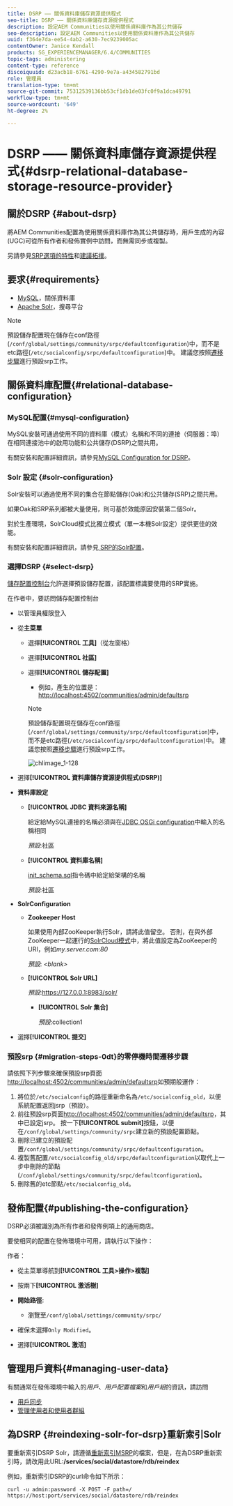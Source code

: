 ```yaml
---
title: DSRP —— 關係資料庫儲存資源提供程式
seo-title: DSRP —— 關係資料庫儲存資源提供程式
description: 設定AEM Communities以使用關係資料庫作為其公共儲存
seo-description: 設定AEM Communities以使用關係資料庫作為其公共儲存
uuid: f364e7da-ee54-4ab2-a630-7ec9239005ac
contentOwner: Janice Kendall
products: SG_EXPERIENCEMANAGER/6.4/COMMUNITIES
topic-tags: administering
content-type: reference
discoiquuid: d23acb18-6761-4290-9e7a-a434582791bd
role: 管理員
translation-type: tm+mt
source-git-commit: 75312539136bb53cf1db1de03fc0f9a1dca49791
workflow-type: tm+mt
source-wordcount: '649'
ht-degree: 2%

---
```



# DSRP —— 關係資料庫儲存資源提供程式{#dsrp-relational-database-storage-resource-provider}

## 關於DSRP {#about-dsrp}

將AEM Communities配置為使用關係資料庫作為其公共儲存時，用戶生成的內容(UGC)可從所有作者和發佈實例中訪問，而無需同步或複製。

另請參見[SRP選項的特性](working-with-srp.md#characteristics-of-srp-options)和[建議拓撲](topologies.md)。

## 要求{#requirements}

* [MySQL](#mysql-configuration)，關係資料庫
* [Apache Solr](#solr-configuration)，搜尋平台

>[!NOTE]
>
>預設儲存配置現在儲存在conf路徑(`/conf/global/settings/community/srpc/defaultconfiguration`)中，而不是etc路徑(`/etc/socialconfig/srpc/defaultconfiguration`)中。 建議您按照[遷移步驟](#migration-steps-0dt)進行預設srp工作。


## 關係資料庫配置{#relational-database-configuration}

### MySQL配置{#mysql-configuration}

MySQL安裝可通過使用不同的資料庫（模式）名稱和不同的連接（伺服器：埠）在相同連接池中的啟用功能和公共儲存(DSRP)之間共用。

有關安裝和配置詳細資訊，請參見[MySQL Configuration for DSRP](dsrp-mysql.md)。

### Solr 設定 {#solr-configuration}

Solr安裝可以通過使用不同的集合在節點儲存(Oak)和公共儲存(SRP)之間共用。

如果Oak和SRP系列都被大量使用，則可基於效能原因安裝第二個Solr。

對於生產環境，SolrCloud模式比獨立模式（單一本機Solr設定）提供更佳的效能。

有關安裝和配置詳細資訊，請參見[ SRP的Solr配置](solr.md)。

### 選擇DSRP {#select-dsrp}

[儲存配置控制台](srp-config.md)允許選擇預設儲存配置，該配置標識要使用的SRP實施。

在作者中，要訪問儲存配置控制台

* 以管理員權限登入
* 從&#x200B;**主菜單**

   * 選擇&#x200B;**[!UICONTROL 工具]**（從左窗格）
   * 選擇&#x200B;**[!UICONTROL 社區]**
   * 選擇&#x200B;**[!UICONTROL 儲存配置]**

      * 例如，產生的位置是：[http://localhost:4502/communities/admin/defaultsrp](http://localhost:4502/communities/admin/defaultsrp)
      >[!NOTE]
      >
      >預設儲存配置現在儲存在conf路徑(`/conf/global/settings/community/srpc/defaultconfiguration`)中，而不是etc路徑(`/etc/socialconfig/srpc/defaultconfiguration`)中。 建議您按照[遷移步驟](#migration-steps-0dt)進行預設srp工作。

      ![chlimage_1-128](assets/chlimage_1-128.png)

* 選擇&#x200B;**[!UICONTROL 資料庫儲存資源提供程式(DSRP)]**
* **資料庫設定**

   * **[!UICONTROL JDBC 資料來源名稱]**

      給定給MySQL連接的名稱必須與在[JDBC OSGi configuration](dsrp-mysql.md#configurejdbcconnections)中輸入的名稱相同

      *預設*:社區

   * **[!UICONTROL 資料庫名稱]**

      [init_schema.sql](dsrp-mysql.md#obtain-the-sql-script)指令碼中給定給架構的名稱

      *預設*:社區

* **SolrConfiguration**

   * **[](https://cwiki.apache.org/confluence/display/solr/Using+ZooKeeper+to+Manage+Configuration+Files)Zookeeper Host**

      如果使用內部ZooKeeper執行Solr，請將此值留空。 否則，在與外部ZooKeeper一起運行的[SolrCloud模式](solr.md#solrcloud-mode)中，將此值設定為ZooKeeper的URI，例如&#x200B;*my.server.com:80*

      *預設*:  *&lt;blank>*

   * **[!UICONTROL Solr URL]**

      *預設*:https://127.0.0.1:8983/solr/

      * **[!UICONTROL Solr 集合]**

         *預設*:collection1

* 選擇&#x200B;**[!UICONTROL 提交]**

### 預設srp {#migration-steps-0dt}的零停機時間遷移步驟

請依照下列步驟來確保預設srp頁面[http://localhost:4502/communities/admin/defaultsrp](http://localhost:4502/communities/admin/defaultsrp)如預期般運作：

1. 將位於`/etc/socialconfig`的路徑重新命名為`/etc/socialconfig_old`，以便系統配置返回jsrp（預設）。
1. 前往預設srp頁面[http://localhost:4502/communities/admin/defaultsrp](http://localhost:4502/communities/admin/defaultsrp)，其中已設定jsrp。 按一下&#x200B;**[!UICONTROL submit]**&#x200B;按鈕，以便在`/conf/global/settings/community/srpc`建立新的預設配置節點。
1. 刪除已建立的預設配置`/conf/global/settings/community/srpc/defaultconfiguration`。
1. 複製舊配置`/etc/socialconfig_old/srpc/defaultconfiguration`以取代上一步中刪除的節點(`/conf/global/settings/community/srpc/defaultconfiguration`)。
1. 刪除舊的etc節點`/etc/socialconfig_old`。

## 發佈配置{#publishing-the-configuration}

DSRP必須被識別為所有作者和發佈例項上的通用商店。

要使相同的配置在發佈環境中可用，請執行以下操作：

作者：

* 從主菜單導航到&#x200B;**[!UICONTROL 工具>操作>複製]**
* 按兩下&#x200B;**[!UICONTROL 激活樹]**
* **開始路徑:**

   * 瀏覽至`/conf/global/settings/community/srpc/`

* 確保未選擇`Only Modified`。
* 選擇&#x200B;**[!UICONTROL 激活]**

## 管理用戶資料{#managing-user-data}

有關通常在發佈環境中輸入的&#x200B;*用戶*、*用戶配置檔案*&#x200B;和&#x200B;*用戶組*&#x200B;的資訊，請訪問

* [用戶同步](sync.md)
* [管理使用者和使用者群組](users.md)

## 為DSRP {#reindexing-solr-for-dsrp}重新索引Solr

要重新索引DSRP Solr，請遵循[重新索引MSRP](msrp.md#msrp-reindex-tool)的檔案，但是，在為DSRP重新索引時，請改用此URL:**/services/social/datastore/rdb/reindex**

例如，重新索引DSRP的curl命令如下所示：

```shell
curl -u admin:password -X POST -F path=/ https://host:port/services/social/datastore/rdb/reindex
```
